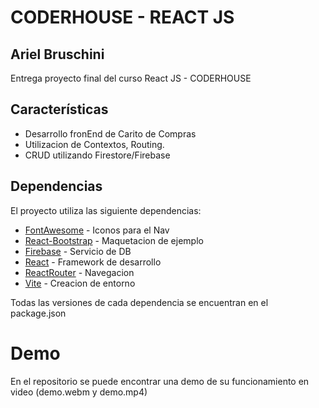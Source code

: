 # CODERHOUSE - REACT JS
## Ariel Bruschini

Entrega proyecto final del curso React JS - CODERHOUSE

## Características

- Desarrollo fronEnd de Carito de Compras
- Utilizacion de Contextos, Routing.
- CRUD utilizando Firestore/Firebase

## Dependencias

El proyecto utiliza las siguiente dependencias:

- [FontAwesome] - Iconos para el Nav
- [React-Bootstrap] - Maquetacion de ejemplo
- [Firebase] - Servicio de DB
- [React] - Framework de desarrollo
- [ReactRouter] - Navegacion
- [Vite] - Creacion de entorno

Todas las versiones de cada dependencia se encuentran en el package.json

# Demo

En el repositorio se puede encontrar una demo de su funcionamiento en video (demo.webm y demo.mp4)

[//]: # (These are reference links used in the body of this note and get stripped out when the markdown processor does its job. There is no need to format nicely because it shouldn't be seen. Thanks SO - http://stackoverflow.com/questions/4823468/store-comments-in-markdown-syntax)

   [FontAwesome]: <https://fontawesome.com/>
   [React-Bootstrap]: <https://react-bootstrap.github.io/>
   [Firebase]: <https://firebase.google.com/>
   [React]: <https://es.reactjs.org/>
   [ReactRouter]: <https://reactrouter.com/>
   [Vite]: <https://vitejs.dev/>
 
